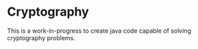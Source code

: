 # Cryptography

This is a work-in-progress to create java code capable of solving cryptography problems.
